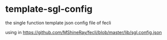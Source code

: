 # template-sgl-config
the single function template json config file of fecli

using in https://github.com/MShineRay/fecli/blob/master/lib/sgl.config.json
